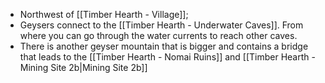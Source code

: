 - Northwest of [[Timber Hearth - Village]];
- Geysers connect to the [[Timber Hearth - Underwater Caves]]. From where you can go through the water currents to reach other caves.
- There is another geyser mountain that is bigger and contains a bridge that leads to the [[Timber Hearth - Nomai Ruins]] and [[Timber Hearth - Mining Site 2b|Mining Site 2b]]